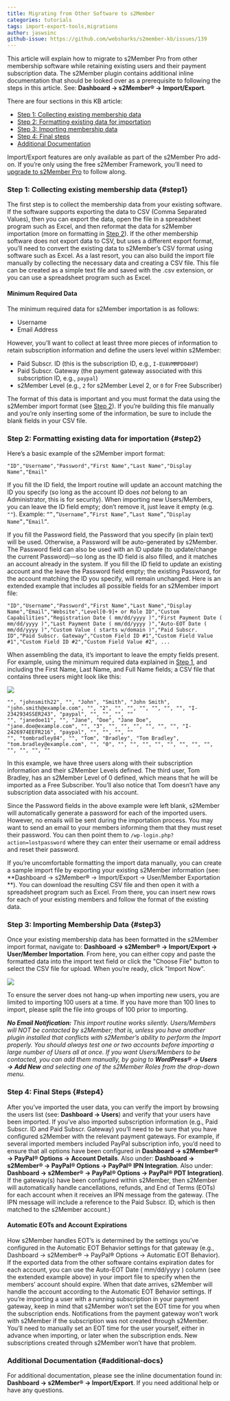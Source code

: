 ```yaml
---
title: Migrating from Other Software to s2Member
categories: tutorials
tags: import-export-tools,migrations
author: jaswsinc
github-issue: https://github.com/websharks/s2member-kb/issues/139
---
```


This article will explain how to migrate to s2Member Pro from other membership software while retaining existing users and their payment subscription data. The s2Member plugin contains additional inline documentation that should be looked over as a prerequisite to following the steps in this article. See: **Dashboard → s2Member® → Import/Export**.

There are four sections in this KB article:

-   [Step 1: Collecting existing membership data](#step1)
-   [Step 2: Formatting existing data for importation](#step2)
-   [Step 3: Importing membership data](#step3)
-   [Step 4: Final steps](#step4)
-   [Additional Documentation](#additional-docs)

Import/Export features are only available as part of the s2Member Pro add-on. If you’re only using the free s2Member Framework, you’ll need to [upgrade to s2Member Pro](http://www.s2member.com/pro/) to follow along.

### Step 1: Collecting existing membership data {#step1}

The first step is to collect the membership data from your existing software. If the software supports exporting the data to CSV (Comma Separated Values), then you can export the data, open the file in a spreadsheet program such as Excel, and then reformat the data for s2Member importation (more on formatting in [Step 2](#step2)). If the other membership software does not export data to CSV, but uses a different export format, you’ll need to convert the existing data to s2Member’s CSV format using software such as Excel. As a last resort, you can also build the import file manually by collecting the necessary data and creating a CSV file. This file can be created as a simple text file and saved with the .csv extension, or you can use a spreadsheet program such as Excel.

#### Minimum Required Data

The minimum required data for s2Member importation is as follows:

-   Username
-   Email Address

However, you’ll want to collect at least three more pieces of information to retain subscription information and define the users level within s2Member:

-   Paid Subscr. ID (this is the subscription ID, e.g., `I-EUAVMMPD04HF`)
-   Paid Subscr. Gateway (the payment gateway associated with this subscription ID, e.g., `paypal`)
-   s2Member Level (e.g., `2` for s2Member Level 2, or `0` for Free Subscriber)

The format of this data is important and you must format the data using the s2Member import format (see [Step 2](#step2)). If you’re building this file manually and you’re only inserting some of the information, be sure to include the blank fields in your CSV file.

### Step 2: Formatting existing data for importation {#step2}

Here’s a basic example of the s2Member import format:

```text
"ID","Username","Password","First Name","Last Name","Display Name","Email"
```

If you fill the ID field, the Import routine will update an account matching the ID you specify (so long as the account ID does _not_ belong to an Administrator, this is for security). When importing new Users/Members, you can leave the ID field empty; don’t remove it, just leave it empty (e.g. `""`). Example: `“”,”Username”,”First Name”,”Last Name”,”Display Name”,”Email”`.

If you fill the Password field, the Password that you specify (in plain text) will be used. Otherwise, a Password will be auto-generated by s2Member. The Password field can also be used with an ID update (to update/change the current Password)—so long as the ID field is also filled, and it matches an account already in the system. If you fill the ID field to update an existing account and the leave the Password field empty; the existing Password, for the account matching the ID you specify, will remain unchanged. Here is an extended example that includes all possible fields for an s2Member import file:

```text
"ID","Username","Password","First Name","Last Name","Display Name","Email","Website","Level[0-9]+ or Role ID","Custom Capabilities","Registration Date ( mm/dd/yyyy )","First Payment Date ( mm/dd/yyyy )","Last Payment Date ( mm/dd/yyyy )","Auto-EOT Date ( mm/dd/yyyy )","Custom Value ( starts w/domain )","Paid Subscr. ID","Paid Subscr. Gateway","Custom Field ID #1","Custom Field Value #1","Custom Field ID #2","Custom Field Value #2", ...
```

When assembling the data, it’s important to leave the empty fields present. For example, using the minimum required data explained in [Step 1](#step1), and including the First Name, Last Name, and Full Name fields; a CSV file that contains three users might look like this:

![](http://cdn.websharks-inc.com/s2member/uploads/spreadsheet-screenshot.png)

```text
"", "johnsmith22", "", "John", "Smith", "John Smith", "john.smith@example.com", "", "2", "", "", "", "", "", "", "I-2342934SSER243", "paypal", "", "", "", ""
"", "janedoe11", "", "Jane", "Doe", "Jane Doe", "jane.doe@example.com", "", "3", "", "", "", "", "", "", "I-2426974EEFR216", "paypal", "", "", "", ""
"", "tombradley84", "", "Tom", "Bradley", "Tom Bradley", "tom.bradley@example.com", "", "0", "", "", "", "", "", "", "", "", "", "", "", ""
```

In this example, we have three users along with their subscription information and their s2Member Levels defined. The third user, Tom Bradley, has an s2Member Level of 0 defined, which means that he will be imported as a Free Subscriber. You’ll also notice that Tom doesn’t have any subscription data associated with his account.

Since the Password fields in the above example were left blank, s2Member will automatically generate a password for each of the imported users. However, no emails will be sent during the importation process. You may want to send an email to your members informing them that they must reset their password. You can then point them to `/wp-login.php?action=lostpassword` where they can enter their username or email address and reset their password.

If you’re uncomfortable formatting the import data manually, you can create a sample import file by exporting your existing s2Member information (see: **Dashboard → s2Member® → Import/Export → User/Member Exportation
**). You can download the resulting CSV file and then open it with a spreadsheet program such as Excel. From there, you can insert new rows for each of your existing members and follow the format of the existing data.

### Step 3: Importing Membership Data {#step3}

Once your existing membership data has been formatted in the s2Member import format, navigate to: **Dashboard → s2Member® → Import/Export → User/Member Importation**. From here, you can either copy and paste the formatted data into the import text field or click the "Choose File" button to select the CSV file for upload. When you’re ready, click "Import Now".

![](http://cdn.websharks-inc.com/s2member/uploads/s2member-import-screenshot.png)

To ensure the server does not hang-up when importing new users, you are limited to importing 100 users at a time. If you have more than 100 lines to import, please split the file into groups of 100 prior to importing.

_**No Email Notification:** This import routine works silently. Users/Members will NOT be contacted by s2Member; that is, unless you have another plugin installed that conflicts with s2Member’s ability to perform the Import properly. You should always test one or two accounts before importing a large number of Users all at once. If you want Users/Members to be contacted, you can add them manually, by going to **WordPress® → Users → Add New** and selecting one of the s2Member Roles from the drop-down menu._

### Step 4: Final Steps {#step4}

After you’ve imported the user data, you can verify the import by browsing the users list (see: **Dashboard → Users**) and verify that your users have been imported. If you’ve also imported subscription information (e.g., Paid Subscr. ID and Paid Subscr. Gateway) you’ll need to be sure that you have configured s2Member with the relevant payment gateways. For example, if several imported members included PayPal subscription info, you’d need to ensure that all options have been configured in **Dashboard → s2Member® → PayPal® Options → Account Details**. Also under: **Dashboard → s2Member® → PayPal® Options → PayPal® IPN Integration**. Also under: **Dashboard → s2Member® → PayPal® Options → PayPal® PDT Integration)**. If the gateway(s) have been configured within s2Member, then s2Member will automatically handle cancellations, refunds, and End of Terms (EOTs) for each account when it receives an IPN message from the gateway. (The IPN message will include a reference to the Paid Subscr. ID, which is then matched to the s2Member account.)

#### Automatic EOTs and Account Expirations

How s2Member handles EOT’s is determined by the settings you’ve configured in the Automatic EOT Behavior settings for that gateway (e.g., Dashboard → s2Member® → PayPal® Options → Automatic EOT Behavior). If the exported data from the other software contains expiration dates for each account, you can use the Auto-EOT Date ( mm/dd/yyyy ) column (see the extended example above) in your import file to specify when the members’ account should expire. When that date arrives, s2Member will handle the account according to the Automatic EOT Behavior settings. If you’re importing a user with a running subscription in your payment gateway, keep in mind that s2Member won’t set the EOT time for you when the subscription ends. Notifications from the payment gateway won’t work with s2Member if the subscription was not created through s2Member. You’ll need to manually set an EOT time for the user yourself, either in advance when importing, or later when the subscription ends. New subscriptions created through s2Member won’t have that problem.

### Additional Documentation {#additional-docs}

For additional documentation, please see the inline documentation found in: **Dashboard → s2Member® → Import/Export**. If you need additional help or have any questions.
